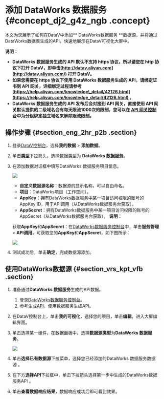# 添加 DataWorks 数据服务 {#concept_dj2_g4z_ngb .concept}

本文为您展示了如何在DataV中添加** DataWorks数据服务 **数据源，并将通过DataWorks数据表生成的API，快速地展示在DataV可视化大屏中。

**说明：** 

-   **DataWorks 数据服务生成的 API 默认不支持 https 协议，所以请您在 http 协议下打开 DataV，即单击[http://datav.aliyun.com](http://datav.aliyun.com/) 打开 DataV。**
-   **如果您需要在 https 协议下使用 DataWorks 数据服务生成的 API，请绑定证书到 API 网关，详细绑定过程请参考[https://help.aliyun.com/knowledge\_detail/42126.html](https://help.aliyun.com/knowledge_detail/42126.html) 。**
-   **DataWorks 数据服务生成的 API 发布后会对接到 API 网关，直接使用 API 网关默认提供的二级域名会有每天限流1000次的限制，您可以在 [API 网关控制台](http://apigateway.console.aliyun.com)中为分组绑定独立域名来解除限流限制。**

## 操作步骤 {#section_eng_2hr_p2b .section}

1.  登录[DataV控制台](http://datav.aliyun.com/)，选择**我的数据** \> **添加数据**。
2.  单击**类型**下拉箭头，选择数据类型为 **DataWorks 数据服务**。
3.  在添加数据对话框中填写DataWorks 数据服务项目信息。

    ![](http://static-aliyun-doc.oss-cn-hangzhou.aliyuncs.com/assets/img/117723/155901494837989_zh-CN.png)

    -   **自定义数据源名称**：数据源的显示名称，可以自由命名。
    -   **项目**：DataWorks项目（工作空间）。
    -   **AppKey**：拥有DataWorks数据服务中某一项目访问权限的账号的AppKey ID，用于API调用（从DataWorks数据服务台获取）。
    -   **AppSecret**：拥有DataWorks数据服务中某一项目访问权限的账号的AppSecret（从DataWorks数据服务台获取）。
    **说明：** 

    获取**AppKey**和**AppSecret**：在[DataWorks数据服务控制台](http://ds-cn-shanghai.data.aliyun.com)中，单击**服务管理** \> **API调用**，可获取您的**AppKey**和**AppSecret**，如下图所示：

    ![](http://static-aliyun-doc.oss-cn-hangzhou.aliyuncs.com/assets/img/117723/155901494837990_zh-CN.png)

4.  测试成功后，单击**确定**，完成数据源添加。

## 使用DataWorks数据源 {#section_vrs_kpt_vfb .section}

1.  准备通过**DataWorks 数据服务**生成的API数据。
    1.  登录[DataWorks数据服务控制台](http://ds-cn-shanghai.data.aliyun.com)。
    2.  参考[生成API](../../../../cn.zh-CN/使用指南/数据服务/生成API/生成API功能概览.md#)，使用数据服务生成API。
2.  在DataV控制台上，单击**我的可视化**，选择您的项目，单击**编辑**，进入大屏编辑界面。
3.  单击选择某一组件，在数据面板中，选择**数据源类型**为**DataWorks 数据服务**。

    ![](http://static-aliyun-doc.oss-cn-hangzhou.aliyuncs.com/assets/img/117723/155901494837992_zh-CN.png)

4.  单击**选择已有数据源**下拉菜单，选择您已经添加的DataWorks 数据服务数据源 。
5.  在下方**选择API**下拉框中，单击下拉箭头选择第一步中生成的DataWorks数据服务API 。
6.  单击**查看数据响应结果**，数据响应成功后即可看到效果。

